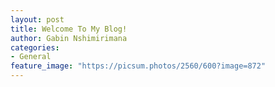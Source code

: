 ```yaml
---
layout: post
title: Welcome To My Blog!
author: Gabin Nshimirimana
categories:
- General
feature_image: "https://picsum.photos/2560/600?image=872"
---
```

